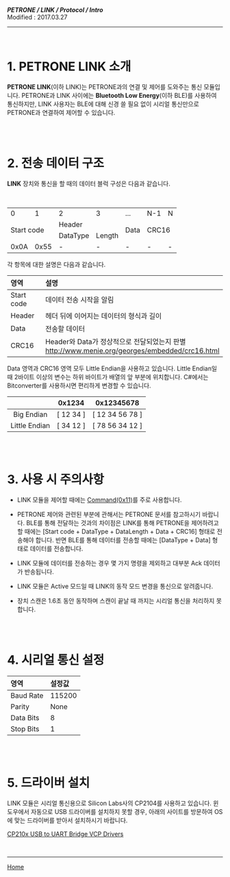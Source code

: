 ***PETRONE / LINK / Protocol / Intro***<br>
Modified : 2017.03.27

---

<br>

# 1. PETRONE LINK 소개

**PETRONE LINK**(이하 LINK)는 PETRONE과의 연결 및 제어를 도와주는 통신 모듈입니다. PETRONE과 LINK 사이에는 **Bluetooth Low Energy**(이하 BLE)를 사용하여 통신하지만, LINK 사용자는 BLE에 대해 신경 쓸 필요 없이 시리얼 통신만으로 PETRONE과 연결하여 제어할 수 있습니다.


<br>
<br>


# 2. 전송 데이터 구조

**LINK** 장치와 통신을 할 때의 데이터 블럭 구성은 다음과 같습니다.

<table>
    <tr>
        <td>0</td>
        <td>1</td>
        <td>2</td>
        <td>3</td>
        <td>...</td>
        <td>N-1</td>
        <td>N</td>
    </tr>
    <tr>
        <td rowspan="2" colspan="2">Start code</td>
        <td colspan="2">Header</td>
        <td rowspan="2">Data</td>
        <td rowspan="2" colspan="2">CRC16</td>
    </tr>
    <tr>
        <td>DataType</td>
        <td>Length</td>
    </tr>
    <tr>
        <td>0x0A</td>
        <td>0x55</td>
        <td>-</td>
        <td>-</td>
        <td>-</td>
        <td>-</td>
        <td>-</td>
    </tr>
</table>
각 항목에 대한 설명은 다음과 같습니다.


|영역        | 설명                                                                                                |
|:-----------|:----------------------------------------------------------------------------------------------------|
| Start code | 데이터 전송 시작을 알림                                                                             |
| Header     | 헤더 뒤에 이어지는 데이터의 형식과 길이                                                             |
| Data       | 전송할 데이터                                                                                       |
| CRC16      | Header와 Data가 정상적으로 전달되었는지 판별<br><a href="http://www.menie.org/georges/embedded/crc16.html">http://www.menie.org/georges/embedded/crc16.html</a>    |


Data 영역과 CRC16 영역 모두 Little Endian을 사용하고 있습니다. Little Endian일 때 2바이트 이상의 변수는 하위 바이트가 배열의 앞 부분에 위치합니다. C#에서는 Bitconverter를 사용하시면 편리하게 변경할 수 있습니다.


|                | 0x1234     | 0x12345678           |
|:--------------:|:----------:|:--------------------:|
| Big Endian     | [ 12 34 ]  | [ 12 34 56 78 ]      |
| Little Endian  | [ 34 12 ]  | [ 78 56 34 12 ]      |


<br>
<br>


# 3. 사용 시 주의사항

- LINK 모듈을 제어할 때에는 [Command(0x11)](../structs.md#Command)를 주로 사용합니다.

- PETRONE 제어와 관련된 부분에 관해서는 PETRONE 문서를 참고하시기 바랍니다. BLE를 통해 전달하는 것과의 차이점은 LINK를 통해 PETRONE을 제어하려고 할 때에는 [Start code + DataType + DataLength + Data + CRC16] 형태로 전송해야 합니다. 반면 BLE를 통해 데이터를 전송할 때에는 [DataType + Data] 형태로 데이터를 전송합니다.

- LINK 모듈에 데이터를 전송하는 경우 몇 가지 명령을 제외하고 대부분 Ack 데이터가 반송됩니다.

- LINK 모듈은 Active 모드일 때 LINK의 동작 모드 변경을 통신으로 알려줍니다.

- 장치 스캔은 1.6초 동안 동작하며 스캔이 끝날 때 까지는 시리얼 통신을 처리하지 못합니다.


<br>
<br>


# 4. 시리얼 통신 설정


|영역        | 설정값    |
|:-----------|:----------|
| Baud Rate  | 115200    |
| Parity     | None      |
| Data Bits  | 8         |
| Stop Bits  | 1         |


<br>
<br>


# 5. 드라이버 설치

LINK 모듈은 시리얼 통신용으로 Silicon Labs사의 CP2104를 사용하고 있습니다. 윈도우에서 자동으로 USB 드라이버를 설치하지 못할 경우, 아래의 사이트를 방문하여 OS에 맞는 드라이버를 받아서 설치하시기 바랍니다.

[CP210x USB to UART Bridge VCP Drivers](https://www.silabs.com/products/mcu/Pages/USBtoUARTBridgeVCPDrivers.aspx)

<br>

---
[Home](../../../README.md)
